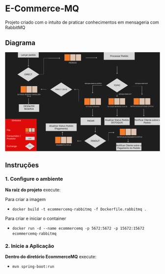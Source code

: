 # E-Commerce-MQ

Projeto criado com o intuito de praticar conhecimentos em mensageria com RabbitMQ

## Diagrama
![diagrama de arquitetura de mensagens](Diagrama%20EcommerceMQ.png)

## Instruções

### 1. Configure o ambiente

**Na raíz do projeto** execute:
    
Para criar a imagem
* `docker build -t ecommercemq-rabbitmq -f Dockerfile.rabbitmq .` 

Para criar e iniciar o container

* `docker run -d --name ecommercemq -p 5672:5672 -p 15672:15672 ecommercemq-rabbitmq`

### 2. Inicie a Aplicação

**Dentro do diretório EcommerceMQ** execute:

* `mvn spring-boot:run` 


